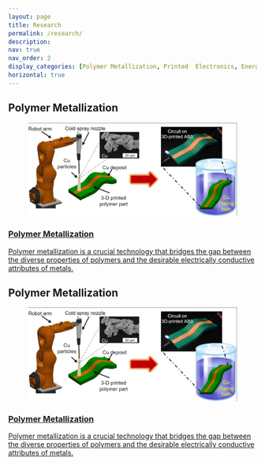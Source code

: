 ```yaml
---
layout: page
title: Research
permalink: /research/
description: 
nav: true
nav_order: 2
display_categories: [Polymer Metallization, Printed  Electronics, Energy Devices, Spray Modeling]
horizontal: true
---
```



  <h2 class="category">Polymer Metallization</h2>
  <!-- Generate cards for each project -->
  <div class="container">
    <!-- Change the layout of horizontal cards: 1x1 vs. 1x2 per row -->
    <!-- <div class="row row-cols-2"> -->
    <div class="row row-cols-1">
<div class="card-item col">
<a href="https://semi-lab.github.io/projects/Polymer_metallization/"><div class="card hoverable">
      <div class="row g-0">
<div class="card-img col-md-4">
          <figure>

  <picture>    
    <source class="responsive-img-srcset" media="(max-width: 600px)" srcset="/assets/img/ACS_cover1.jpg"></source>
    <!-- Fallback to the original file -->
    <img src="/assets/img/ACS_cover1.jpg" width="auto" height="auto" alt="project thumbnail" onerror="this.onerror=null; $('.responsive-img-srcset').remove();">

  </picture>

</figure>
        </div>
        <div class="col-md-8">
<div class="card-body">
            <h3 class="card-title">Polymer Metallization</h3>
            <p class="card-text">Polymer metallization is a crucial technology that bridges the gap between the diverse properties of polymers and the desirable electrically conductive attributes of metals.
</p>
            <div class="row ml-1 mr-1 p-0"></div>
          </div>
        </div>
      </div>
    </div>
  </a>
</div>
    </div>
  </div>


<!-- 2nd card (project) -->


<div class="projects">
  <!-- Display categorized projects -->
  <h2 class="category">Polymer Metallization</h2>
  <!-- Generate cards for each project -->
  <div class="container">
    <!-- Change the layout of horizontal cards: 1x1 vs. 1x2 per row -->
    <!-- <div class="row row-cols-2"> -->
    <div class="row row-cols-1">
<div class="card-item col">
<a href="https://semi-lab.github.io/projects/Polymer_metallization/"><div class="card hoverable">
      <div class="row g-0">
<div class="card-img col-md-4">
          <figure>
   <picture>
    <!-- Add source element for responsive images -->
    <source media="(max-width: 600px)" srcset="/assets/img/ACS_cover1.jpg">
    <!-- Fallback to the original file -->
    <img src="/assets/img/ACS_cover1.jpg" width="auto" height="auto" alt="project thumbnail" onerror="this.onerror=null; this.remove();">
  </picture>
</figure>
        </div>
        <div class="col-md-8">
<div class="card-body">
            <h3 class="card-title">Polymer Metallization
</h3>
            <p class="card-text">Polymer metallization is a crucial technology that bridges the gap between the diverse properties of polymers and the desirable electrically conductive attributes of metals.
</p>
            <div class="row ml-1 mr-1 p-0"></div>
          </div>
        </div>
      </div>
    </div>
  </a>
</div>
<div class="card-item col">
<a href="https://semi-lab.github.io/projects/Polymer_metallization/"><div class="card hoverable">
      <div class="row g-0">
<div class="card-img col-md-4">






